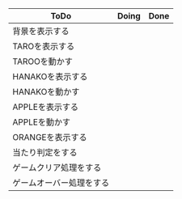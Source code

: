 | ToDo | Doing | Done |
|---|---|---|
| 背景を表示する |  |  |
|  TAROを表示する|  |  |
| TAROOを動かす |  |  |
| HANAKOを表示する |  |  |
| HANAKOを動かす |  |  |
| APPLEを表示する |  |  |
| APPLEを動かす |  |  |
| ORANGEを表示する |  |  |
| 当たり判定をする |  |  |
| ゲームクリア処理をする |  |  |
| ゲームオーバー処理をする |  |  |